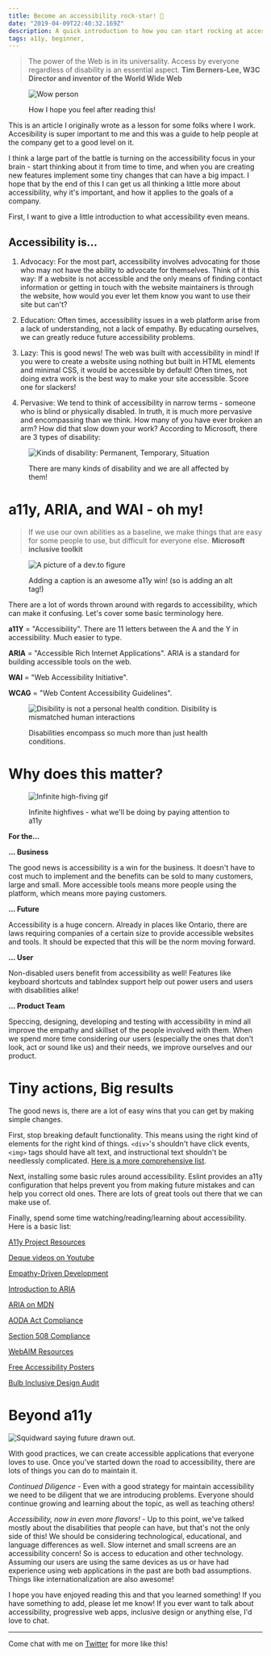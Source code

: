 ```yaml
---
title: Become an accessibility rock-star! 🤘
date: "2019-04-09T22:40:32.169Z"
description: A quick introduction to how you can start rocking at accessibility!
tags: a11y, beginner,
---
```


> The power of the Web is in its universality. Access by everyone regardless of disability is an essential aspect.
> **Tim Berners-Lee, W3C Director and inventor of the World Wide Web**

<figure>

![Wow person](./wow.gif)

<figcaption>How I hope you feel after reading this!</figcaption>
</figure>

This is an article I originally wrote as a lesson for some folks where I work. Accesibility is super important to me and this was a guide to help people at the company get to a good level on it.

I think a large part of the battle is turning on the accessibility focus in your brain - start thinking about it from time to time, and when you are creating new features implement some tiny changes that can have a big impact. I hope that by the end of this I can get us all thinking a little more about accessibility, why it's important, and how it applies to the goals of a company.

First, I want to give a little introduction to what accessibility even means.

## Accessibility is...

1. Advocacy: For the most part, accessibility involves advocating for those who may not have the ability to advocate for themselves. Think of it this way: If a website is not accessible and the only means of finding contact information or getting in touch with the website maintainers is through the website, how would you ever let them know you want to use their site but can't?

2. Education: Often times, accessibility issues in a web platform arise from a lack of understanding, not a lack of empathy. By educating ourselves, we can greatly reduce future accessibility problems.

3. Lazy: This is good news! The web was built with accessibility in mind! If you were to create a website using nothing but built in HTML elements and minimal CSS, it would be accessible by default! Often times, not doing extra work is the best way to make your site accessible. Score one for slackers!

4. Pervasive: We tend to think of accessibility in narrow terms - someone who is blind or physically disabled. In truth, it is much more pervasive and encompassing than we think. How many of you have ever broken an arm? How did that slow down your work? According to Microsoft, there are 3 types of disability:

<figure>

![Kinds of disability: Permanent, Temporary, Situation](https://thepracticaldev.s3.amazonaws.com/i/7dvorvmzipkijc440zj3.png)

<figcaption>There are many kinds of disability and we are all affected by them!</figcaption>
</figure>

# a11y, ARIA, and WAI - oh my!

> If we use our own abilities as a baseline, we make things that are easy for some people to use, but difficult for everyone else. 
> **Microsoft inclusive toolkit**

<figure>

![A picture of a dev.to figure](https://thepracticaldev.s3.amazonaws.com/i/tglkfk9xg6z7ahdidrv3.PNG)

<figcaption>Adding a caption is an awesome a11y win! (so is adding an alt tag!)</figcaption>
</figure>

There are a lot of words thrown around with regards to accessibility, which can make it confusing. Let's cover some basic terminology here.

**a11Y** = "Accessibility". There are 11 letters between the A and the Y in accessibility. Much easier to type.

**ARIA** = "Accessible Rich Internet Applications". ARIA is a standard for building accessible tools on the web.

**WAI** = "Web Accessibility Initiative".

**WCAG** = "Web Content Accessibility Guidelines".

<figure>

![Disibility is not a personal health condition. Disibility is mismatched human interactions](https://thepracticaldev.s3.amazonaws.com/i/i4o25kahevjkkpnp97em.png)

<figcaption>Disabilities encompass so much more than just health conditions.</figcaption>
</figure>

# Why does this matter?

<figure>

![Infinite high-fiving gif](https://thepracticaldev.s3.amazonaws.com/i/34b4msovb70ea0afkxdq.gif)

<figcaption>Infinite highfives - what we'll be doing by paying attention to a11y</figcaption>
</figure>

**For the...**

**... Business**

The good news is accessibility is a win for the business. It doesn't have to cost much to implement and the benefits can be sold to many customers, large and small. More accessible tools means more people using the platform, which means more paying customers.

**... Future**

Accessibility is a huge concern. Already in places like Ontario, there are laws requiring companies of a certain size to provide accessible websites and tools. It should be expected that this will be the norm moving forward.

**... User**

Non-disabled users benefit from accessibility as well! Features like keyboard shortcuts and tabIndex support help out power users and users with disabilities alike!

**... Product Team**

Speccing, designing, developing and testing with accessibility in mind all improve the empathy and skillset of the people involved with them. When we spend more time considering our users (especially the ones that don't look, act or sound like us) and their needs, we improve ourselves and our product.

# Tiny actions, Big results

The good news is, there are a lot of easy wins that you can get by making simple changes.

First, stop breaking default functionality. This means using the right kind of elements for the right kind of things. `<div>`'s shouldn't have click events, `<img>` tags should have alt text, and instructional text shouldn't be needlessly complicated. [Here is a more comprehensive list](https://medium.com/valtech-design/inclusive-design-dd4e03f82094).

Next, installing some basic rules around accessibility. Eslint provides an a11y configuration that helps prevent you from making future mistakes and can help you correct old ones. There are lots of great tools out there that we can make use of.

Finally, spend some time watching/reading/learning about accessibility. Here is a basic list:

[A11y Project Resources](https://a11yproject.com/resources)

[Deque videos on Youtube](https://www.youtube.com/channel/UCvNQ5aJllZ5Oi49jtMKeb0Q)

[Empathy-Driven Development](https://www.youtube.com/watch?v=l95VFLj3e2w)

[Introduction to ARIA](https://developers.google.com/web/fundamentals/accessibility/semantics-aria/)

[ARIA on MDN](https://developer.mozilla.org/en-US/docs/Web/Accessibility/ARIA/ARIA_Techniques)

[AODA Act Compliance](https://www.essentialaccessibility.com/blog/aoda-compliance/)

[Section 508 Compliance](https://www.section508.gov/)

[WebAIM Resources](https://webaim.org/resources/)

[Free Accessibility Posters](https://github.com/UKHomeOffice/posters)

[Bulb Inclusive Design Audit](https://bulbenergy.github.io/bulb-audit/)

# Beyond a11y

![Squidward saying future drawn out.](https://thepracticaldev.s3.amazonaws.com/i/4ao2k4lejij1n4410kg3.gif)

With good practices, we can create accessible applications that everyone loves to use. Once you've started down the road to accessibility, there are lots of things you can do to maintain it.

_Continued Diligence_ - Even with a good strategy for maintain accessibility we need to be diligent that we are introducing problems. Everyone should continue growing and learning about the topic, as well as teaching others!

_Accessibility, now in even more flavors!_ - Up to this point, we've talked mostly about the disabilities that people can have, but that's not the only side of this! We should be considering technological, educational, and language differences as well. Slow internet and small screens are an accessibility concern! So is access to education and other technology. Assuming our users are using the same devices as us or have had experience using web applications in the past are both bad assumptions. Things like internationalization are also awesome!

I hope you have enjoyed reading this and that you learned something! If you have something to add, please let me know! If you ever want to talk about accessibility, progressive web apps, inclusive design or anything else, I'd love to chat.

---

Come chat with me on [Twitter](https://twitter.com/CallMeWuz) for more like this!
